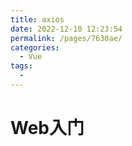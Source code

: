 ```yaml
---
title: axios
date: 2022-12-10 12:23:54
permalink: /pages/7630ae/
categories:
  - Vue
tags:
  - 
---
```

# Web入门